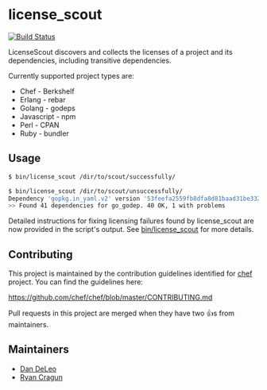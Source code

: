 # license_scout 

[![Build Status](https://travis-ci.org/chef/license_scout.svg?branch=1-stable)](https://travis-ci.org/chef/license_scout)

LicenseScout discovers and collects the licenses of a project and its
dependencies, including transitive dependencies.

Currently supported project types are:
 
* Chef - Berkshelf
* Erlang - rebar
* Golang - godeps
* Javascript - npm
* Perl - CPAN
* Ruby - bundler

## Usage

```bash
$ bin/license_scout /dir/to/scout/successfully/

$ bin/license_scout /dir/to/scout/unsuccessfully/
Dependency 'gopkg.in_yaml.v2' version '53feefa2559fb8dfa8d81baad31be332c97d6c77' under 'go_godep' is missing license information.
>> Found 41 dependencies for go_godep. 40 OK, 1 with problems
```

Detailed instructions for fixing licensing failures found by license_scout are now provided in the script's output. See [bin/license_scout](bin/license_scout) for more details.

## Contributing

This project is maintained by the contribution guidelines identified for
[chef](https://github.com/chef/chef) project. You can find the guidelines here:

https://github.com/chef/chef/blob/master/CONTRIBUTING.md

Pull requests in this project are merged when they have two :+1:s from maintainers.

## Maintainers

- [Dan DeLeo](https://github.com/danielsdeleo)
- [Ryan Cragun](https://github.com/ryancragun)
